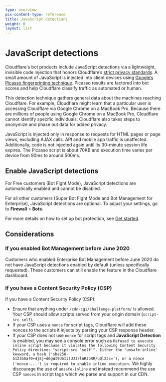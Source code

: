 ```yaml
---
type: overview
pcx-content-type: reference
title: JavaScript detections
weight: 0
layout: list
---
```


# JavaScript detections

Cloudflare's bot products include JavaScript detections via a lightweight, invisible code injection that honors Cloudflare’s [strict privacy standards](https://www.cloudflare.com/privacypolicy/). A small amount of JavaScript is injected into client devices using [Google’s Picasso fingerprinting technique](https://research.google/pubs/pub45581/). Picasso results are factored into bot scores and help Cloudflare classify traffic as automated or human.

This detection technique gathers general data about the machines reaching Cloudflare. For example, Cloudflare might learn that a particular user is accessing Cloudflare via Google Chrome on a MacBook Pro. Because there are millions of people using Google Chrome on a MacBook Pro, Cloudflare cannot identify specific individuals. Cloudflare also takes steps to anonymize and phase out data for added privacy.

JavaScript is injected only in response to requests for HTML pages or page views, excluding AJAX calls. API and mobile app traffic is unaffected. Additionally, code is not injected again until its 30-minute session life expires. The Picasso script is about 70KB and execution time varies per device from 90ms to around 500ms.

## Enable JavaScript detections

For Free customers (Bot Fight Mode), JavaScript detections are automatically enabled and cannot be disabled.

For all other customers (Super Bot Fight Mode and Bot Management for Enterprise), JavaScript detections are optional. To adjust your settings, go to **Firewall** > **Bots**.

For more details on how to set up bot protection, see [Get started](/bots/get-started/).

## Considerations

### If you enabled Bot Management before June 2020

Customers who enabled Enterprise Bot Management before June 2020 do not have JavaScript detections enabled by default (unless specifically requested). These customers can still enable the feature in the Cloudflare dashboard.

### If you have a Content Security Policy (CSP)

If you have a Content Security Policy (CSP):

*   Ensure that anything under `/cdn-cgi/challenge-platform/` is allowed. Your CSP should allow scripts served from your origin domain (`script-src self`).
*   If your CSP uses a `nonce` for script tags, Cloudflare will add these nonces to the scripts it injects by parsing your CSP response header.
*   If your CSP does not use `nonce` for script tags and **JavaScript Detection** is enabled, you may see a console error such as `Refused to execute inline script because it violates the following Content Security Policy directive: "script-src 'self'". Either the 'unsafe-inline' keyword, a hash ('sha256-b123b8a70+4jEj+d6gWI9U6IilUJIrlnRJbRR/uQl2Jc='), or a nonce ('nonce-...') is required to enable inline execution.` We highly discourage the use of `unsafe-inline` and instead recommend the use CSP `nonces` in script tags which we parse and support in our CDN.
